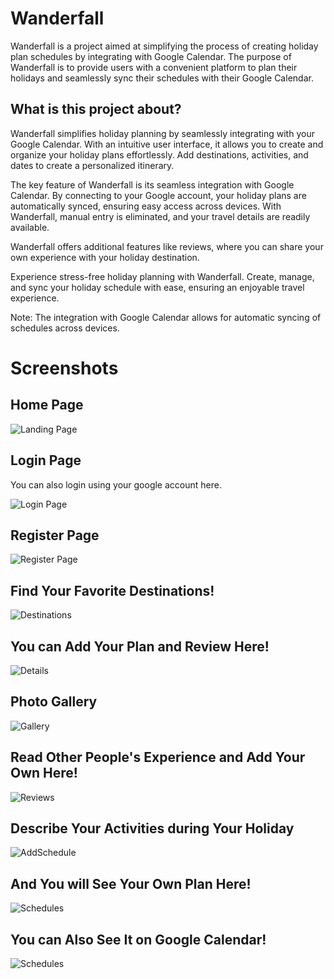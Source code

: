 # Wanderfall

Wanderfall is a project aimed at simplifying the process of creating holiday plan schedules by integrating with Google Calendar. The purpose of Wanderfall is to provide users with a convenient platform to plan their holidays and seamlessly sync their schedules with their Google Calendar.

## What is this project about?

Wanderfall simplifies holiday planning by seamlessly integrating with your Google Calendar. With an intuitive user interface, it allows you to create and organize your holiday plans effortlessly. Add destinations, activities, and dates to create a personalized itinerary.

The key feature of Wanderfall is its seamless integration with Google Calendar. By connecting to your Google account, your holiday plans are automatically synced, ensuring easy access across devices. With Wanderfall, manual entry is eliminated, and your travel details are readily available.

Wanderfall offers additional features like reviews, where you can share your own experience with your holiday destination.

Experience stress-free holiday planning with Wanderfall. Create, manage, and sync your holiday schedule with ease, ensuring an enjoyable travel experience.

Note: The integration with Google Calendar allows for automatic syncing of schedules across devices.

# Screenshots

## Home Page

![Landing Page](screenshots/2023-05-17.png)

## Login Page

You can also login using your google account here.

![Login Page](screenshots/2023-05-17(1).png)

## Register Page

![Register Page](screenshots/2023-05-17(2).png)

## Find Your Favorite Destinations!

![Destinations](screenshots/2023-05-17(3).png)

## You can Add Your Plan and Review Here!

![Details](screenshots/2023-05-17(4).png)

## Photo Gallery

![Gallery](screenshots/2023-05-17(5).png)

## Read Other People's Experience and Add Your Own Here!

![Reviews](screenshots/2023-05-17(6).png)

## Describe Your Activities during Your Holiday

![AddSchedule](screenshots/2023-05-17(7).png)

## And You will See Your Own Plan Here!

![Schedules](screenshots/2023-05-17(8).png)

## You can Also See It on Google Calendar!

![Schedules](screenshots/2023-05-17(9).png)
